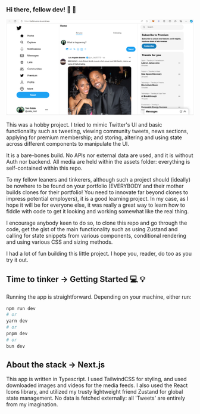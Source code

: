 ### Hi there, fellow dev! :wave: 👋

![Twitter Image](https://raw.githubusercontent.com/aLearningLad/twitterverse/master/twitter2.png)

This was a hobby project. I tried to mimic Twitter's UI and basic functionality such as tweeting, viewing community tweets, news sections, applying for premium membership; and storing, altering and using state across different components to manipulate the UI. 

It is a bare-bones build. No APIs nor external data are used, and it is without Auth nor backend. All media are held within the assets folder: everything is self-contained within this repo.

To my fellow leaners and tinkerers, although such a project should (ideally) be nowhere to be found on your portfolio (EVERYBODY and their mother builds clones for their portfolio! You need to innovate far beyond clones to impress potential employers), it is a good learning project. In my case, as I hope it will be for everyone else, it was really a great way to learn how to fiddle with code to get it looking and working somewhat like the real thing. 

I encourage anybody keen to do so, to clone this repo and go through the code, get the gist of the main functionality such as using Zustand and calling for state snippets from various components, conditional rendering and using various CSS and sizing methods. 

I had a lot of fun building this little project. I hope you, reader, do too as you try it out.



## Time to tinker -> Getting Started :computer: 💡

Running the app is straightforward. Depending on your machine, either run: 

```bash
npm run dev
# or
yarn dev
# or
pnpm dev
# or
bun dev
```

## About the stack -> Next.js
This app is written in Typescript. I used TailwindCSS for styling, and used downloaded images and videos for the media feeds.
I also used the React Icons library, and utilized my trusty lightweight friend Zustand for global state management.
No data is fetched externally: all 'Tweets' are entirely from my imagination.

